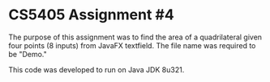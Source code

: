 # CS5405 Assignment #4

The purpose of this assignment was to find the area of a quadrilateral given four points (8 inputs) from JavaFX textfield. The file name was required to be "Demo."

This code was developed to run on Java JDK 8u321.
